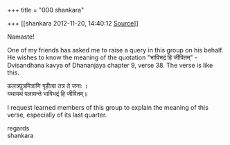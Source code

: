 +++
title = "000 shankara"

+++
[[shankara	2012-11-20, 14:40:12 [Source](https://groups.google.com/g/samskrita/c/XCyIAxc3ZZ8)]]



Namaste!  
  
One of my friends has asked me to raise a query in this group on his behalf. He wishes to know the meaning of the quotation "भाविभद्रं हि जीवितम्" - Dvisandhana kavya of Dhananjaya chapter 9, verse 38. The verse is like this.  
  
कलत्रपुत्रमित्राणि गृहीत्वा तत्र ते जनाः ।  
यथायथं पलायन्ते भाविभद्रं हि जीवितम्॥  
  
I request learned members of this group to explain the meaning of this verse, especially of its last quarter.  


regards  
shankara


